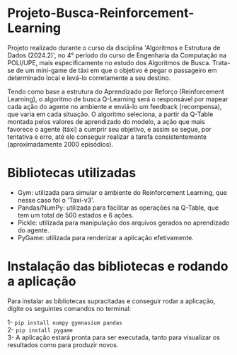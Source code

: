 # Projeto-Busca-Reinforcement-Learning

Projeto realizado durante o curso da disciplina 'Algoritmos e Estrutura de Dados (2024.2)', no 4° período do curso de Engenharia da Computação na POLI/UPE, mais especificamente no estudo dos Algoritmos de Busca. Trata-se de um mini-game de táxi em que o objetivo é pegar o passageiro em determinado local e levá-lo corretamente a seu destino.

Tendo como base a estrutura do Aprendizado por Reforço (Reinforcement Learning), o algoritmo de busca Q-Learning será o responsável por mapear cada ação do agente no ambiente e enviá-lo um feedback (recompensa), que varia em cada situação. O algoritmo seleciona, a partir da Q-Table montada pelos valores de aprendizado do modelo, a ação que mais favorece o agente (táxi) a cumprir seu objetivo, e assim se segue, por tentativa e erro, até ele conseguir realizar a tarefa consistentemente (aproximadamente 2000 episódios).

# Bibliotecas utilizadas

- Gym: utilizada para simular o ambiente do Reinforcement Learning, que nesse caso foi o 'Taxi-v3'.
- Pandas/NumPy: utilizada para facilitar as operações na Q-Table, que tem um total de 500 estados e 6 ações.
- Pickle: utilizada para manipulação dos arquivos gerados no aprendizado do agente.
- PyGame: utilizada para renderizar a aplicação efetivamente.

# Instalação das bibliotecas e rodando a aplicação

Para instalar as bibliotecas supracitadas e conseguir rodar a aplicação, digite os seguintes comandos no terminal:

1- `pip install numpy gymnasium pandas`\
2- `pip install pygame`\
3- A aplicação estará pronta para ser executada, tanto para visualizar os resultados como para produzir novos.



